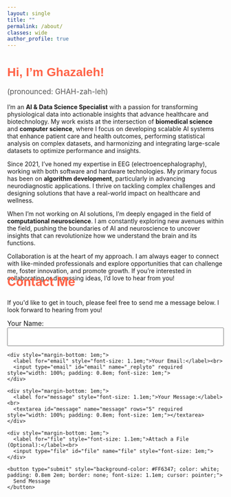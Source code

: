 ```yaml
---
layout: single
title: ""
permalink: /about/
classes: wide
author_profile: true
---
```


<h1 style="color: #FF6347; font-size: 2em; font-family: 'Cursive', sans-serif;">Hi, I’m Ghazaleh!</h1>
<p style="font-size: 1.2em; color: #555;">(pronounced: GHAH-zah-leh)</p>

<p>I’m an <strong>AI & Data Science Specialist</strong> with a passion for transforming physiological data into actionable insights that advance healthcare and biotechnology. My work exists at the intersection of <strong>biomedical science</strong> and <strong>computer science</strong>, where I focus on developing scalable AI systems that enhance patient care and health outcomes, performing statistical analysis on complex datasets, and harmonizing and integrating large-scale datasets to optimize performance and insights.</p>

<p>Since 2021, I’ve honed my expertise in EEG (electroencephalography), working with both software and hardware technologies. My primary focus has been on <strong>algorithm development</strong>, particularly in advancing neurodiagnostic applications. I thrive on tackling complex challenges and designing solutions that have a real-world impact on healthcare and wellness.</p>

<p>When I’m not working on AI solutions, I’m deeply engaged in the field of <strong>computational neuroscience</strong>. I am constantly exploring new avenues within the field, pushing the boundaries of AI and neuroscience to uncover insights that can revolutionize how we understand the brain and its functions.</p>

<p>Collaboration is at the heart of my approach. I am always eager to connect with like-minded professionals and explore opportunities that can challenge me, foster innovation, and promote growth. If you’re interested in collaborating or discussing ideas, I’d love to hear from you!</p>

<section id="contact" style="padding: 2em 0; margin-top: -7em;">
  <h2 style="font-size: 2em; color: #FF6347;">Contact Me</h2>
  <p>If you'd like to get in touch, please feel free to send me a message below. I look forward to hearing from you!</p>

  <form action="https://formspree.io/f/myzzkpzn" method="POST" enctype="multipart/form-data">
    <div style="margin-bottom: 1em;">
      <label for="name" style="font-size: 1.1em;">Your Name:</label><br>
      <input type="text" id="name" name="name" required style="width: 100%; padding: 0.8em; font-size: 1em;">
    </div>

    <div style="margin-bottom: 1em;">
      <label for="email" style="font-size: 1.1em;">Your Email:</label><br>
      <input type="email" id="email" name="_replyto" required style="width: 100%; padding: 0.8em; font-size: 1em;">
    </div>

    <div style="margin-bottom: 1em;">
      <label for="message" style="font-size: 1.1em;">Your Message:</label><br>
      <textarea id="message" name="message" rows="5" required style="width: 100%; padding: 0.8em; font-size: 1em;"></textarea>
    </div>

    <div style="margin-bottom: 1em;">
      <label for="file" style="font-size: 1.1em;">Attach a File (Optional):</label><br>
      <input type="file" id="file" name="file" style="font-size: 1em;">
    </div>

    <button type="submit" style="background-color: #FF6347; color: white; padding: 0.8em 2em; border: none; font-size: 1.1em; cursor: pointer;">
      Send Message
    </button>
  </form>
</section>


